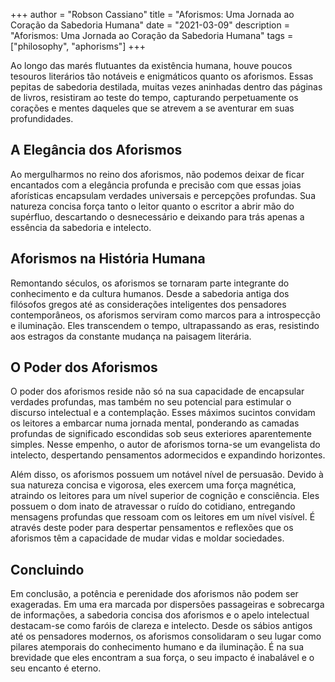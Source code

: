 +++
author = "Robson Cassiano"
title = "Aforismos: Uma Jornada ao Coração da Sabedoria Humana"
date = "2021-03-09"
description = "Aforismos: Uma Jornada ao Coração da Sabedoria Humana"
tags = ["philosophy", "aphorisms"]
+++

Ao longo das marés flutuantes da existência humana, houve poucos tesouros literários tão notáveis e enigmáticos quanto os aforismos. Essas pepitas de sabedoria destilada, muitas vezes aninhadas dentro das páginas de livros, resistiram ao teste do tempo, capturando perpetuamente os corações e mentes daqueles que se atrevem a se aventurar em suas profundidades.

## A Elegância dos Aforismos

Ao mergulharmos no reino dos aforismos, não podemos deixar de ficar encantados com a elegância profunda e precisão com que essas joias aforísticas encapsulam verdades universais e percepções profundas. Sua natureza concisa força tanto o leitor quanto o escritor a abrir mão do supérfluo, descartando o desnecessário e deixando para trás apenas a essência da sabedoria e intelecto.

## Aforismos na História Humana

Remontando séculos, os aforismos se tornaram parte integrante do conhecimento e da cultura humanos. Desde a sabedoria antiga dos filósofos gregos até as considerações inteligentes dos pensadores contemporâneos, os aforismos serviram como marcos para a introspecção e iluminação. Eles transcendem o tempo, ultrapassando as eras, resistindo aos estragos da constante mudança na paisagem literária.

## O Poder dos Aforismos

O poder dos aforismos reside não só na sua capacidade de encapsular verdades profundas, mas também no seu potencial para estimular o discurso intelectual e a contemplação. Esses máximos sucintos convidam os leitores a embarcar numa jornada mental, ponderando as camadas profundas de significado escondidas sob seus exteriores aparentemente simples. Nesse empenho, o autor de aforismos torna-se um evangelista do intelecto, despertando pensamentos adormecidos e expandindo horizontes.

Além disso, os aforismos possuem um notável nível de persuasão. Devido à sua natureza concisa e vigorosa, eles exercem uma força magnética, atraindo os leitores para um nível superior de cognição e consciência. Eles possuem o dom inato de atravessar o ruído do cotidiano, entregando mensagens profundas que ressoam com os leitores em um nível visível. É através deste poder para despertar pensamentos e reflexões que os aforismos têm a capacidade de mudar vidas e moldar sociedades.

## Concluindo

Em conclusão, a potência e perenidade dos aforismos não podem ser exageradas. Em uma era marcada por dispersões passageiras e sobrecarga de informações, a sabedoria concisa dos aforismos e o apelo intelectual destacam-se como faróis de clareza e intelecto. Desde os sábios antigos até os pensadores modernos, os aforismos consolidaram o seu lugar como pilares atemporais do conhecimento humano e da iluminação. É na sua brevidade que eles encontram a sua força, o seu impacto é inabalável e o seu encanto é eterno.